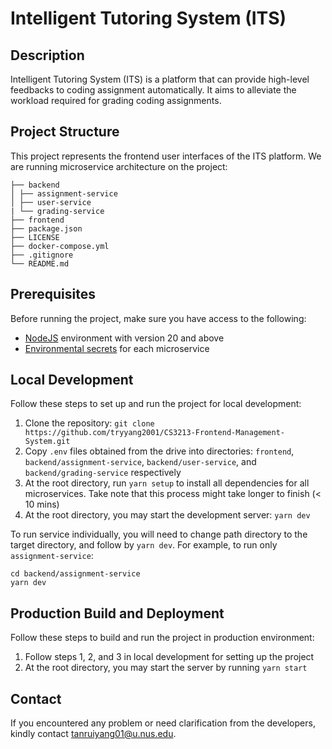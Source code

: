 # Intelligent Tutoring System (ITS)

## Description

Intelligent Tutoring System (ITS) is a platform that can provide high-level feedbacks to coding assignment automatically. It aims to alleviate the workload required for grading coding assignments.

## Project Structure

This project represents the frontend user interfaces of the ITS platform. We are running microservice architecture on the project:

```
├── backend
│ ├── assignment-service
│ ├── user-service
| └── grading-service
├── frontend
├── package.json
├── LICENSE
├── docker-compose.yml
├── .gitignore
└── README.md
```

## Prerequisites

Before running the project, make sure you have access to the following:

- [NodeJS](https://nodejs.org/en/download) environment with version 20 and above
- [Environmental secrets](https://drive.google.com/drive/folders/1yuXEM5f18HtmWPlxYBW2Lmy--jwZ68ck?usp=sharing) for each microservice

## Local Development

Follow these steps to set up and run the project for local development:

1. Clone the repository: `git clone https://github.com/tryyang2001/CS3213-Frontend-Management-System.git`
2. Copy `.env` files obtained from the drive into directories: `frontend`, `backend/assignment-service`, `backend/user-service`, and `backend/grading-service` respectively
3. At the root directory, run `yarn setup` to install all dependencies for all microservices. Take note that this process might take longer to finish (< 10 mins)
4. At the root directory, you may start the development server: `yarn dev`

To run service individually, you will need to change path directory to the target directory, and follow by `yarn dev`. For example, to run only `assignment-service`:

```
cd backend/assignment-service
yarn dev
```

## Production Build and Deployment

Follow these steps to build and run the project in production environment:

1. Follow steps 1, 2, and 3 in local development for setting up the project
2. At the root directory, you may start the server by running `yarn start`

## Contact

If you encountered any problem or need clarification from the developers, kindly contact tanruiyang01@u.nus.edu.
